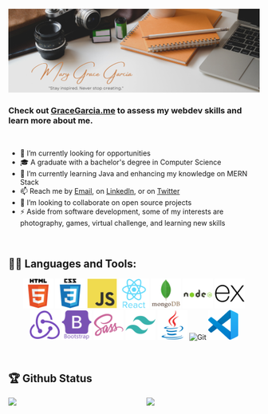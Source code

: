 ![Header](header.png)

### Check out [GraceGarcia.me](http://gracegarcia.me) to assess my webdev skills and learn more about me.

<br >

- 🔭 I’m currently looking for opportunities
- 🎓 A graduate with a bachelor's degree in Computer Science
- 🌱 I’m currently learning Java and enhancing my knowledge on MERN Stack
- 📫 Reach me by [Email](mailto:gracegarcia0803@gmail.com?subject=Hello%20from%20your%20GitHub%20profile!), on [LinkedIn](https://www.linkedin.com/in/gracegarcia08/), or on [Twitter](https://twitter.com/__gracegarcia)
- 👯 I’m looking to collaborate on open source projects
- ⚡ Aside from software development, some of my interests are photography, games, virtual challenge, and learning new skills

 <br >
 
## 👨‍💻 Languages and Tools:
<p align="center"> 
  <img src="https://raw.githubusercontent.com/devicons/devicon/master/icons/html5/html5-original-wordmark.svg" alt="HTML5" width="60" height="60"/> 
  <img src="https://raw.githubusercontent.com/devicons/devicon/master/icons/css3/css3-original-wordmark.svg" alt="CSS3" width="60" height="60"/> 
  <img src="https://raw.githubusercontent.com/devicons/devicon/master/icons/javascript/javascript-original.svg" alt="Javascript" width="60" height="60"/> 
  <img src="https://raw.githubusercontent.com/devicons/devicon/master/icons/react/react-original-wordmark.svg" alt="React" width="60" height="60"/> 
  <img src="https://raw.githubusercontent.com/devicons/devicon/master/icons/mongodb/mongodb-original-wordmark.svg" alt="MongoDB" width="60" height="60"/>  
  <img src="https://raw.githubusercontent.com/devicons/devicon/master/icons/nodejs/nodejs-original-wordmark.svg" alt="NodeJS" width="60" height="60"/> 
  <img src="https://github.com/devicons/devicon/blob/master/icons/express/express-original.svg" alt="Express" width="60" height="60"/> 
  <img src="https://github.com/devicons/devicon/blob/master/icons/redux/redux-original.svg" alt="Redux" width="60" height="60"/> 
  <img src="https://raw.githubusercontent.com/devicons/devicon/master/icons/bootstrap/bootstrap-plain-wordmark.svg" alt="Bootstrap" width="60" height="60"/> 
  <img src="https://raw.githubusercontent.com/devicons/devicon/master/icons/sass/sass-original.svg" alt="SASS" width="60" height="60"/> 
  <img src="https://github.com/devicons/devicon/blob/master/icons/tailwindcss/tailwindcss-plain.svg" alt="TailwindCSS" width="60" height="60"/> 
  <img src="https://github.com/devicons/devicon/blob/master/icons/java/java-original.svg" alt="Java" width="60" height="60"/> 
  <img src="https://www.vectorlogo.zone/logos/git-scm/git-scm-icon.svg" alt="Git" width="60" height="60"/> 
  <img src="https://raw.githubusercontent.com/github/explore/80688e429a7d4ef2fca1e82350fe8e3517d3494d/topics/visual-studio-code/visual-studio-code.png" alt="VS Code" width="60" height="60"/> 
  
  </p>
<br >

## 🏆 Github Status

<img  src="https://github-readme-stats.vercel.app/api?username=garciagrace&show_icons=true&hide_border=true&theme=dark" width="45%" align="right" >

<img  src="https://github-readme-streak-stats.herokuapp.com/?user=garciagrace&theme=dark" width="45%" >
